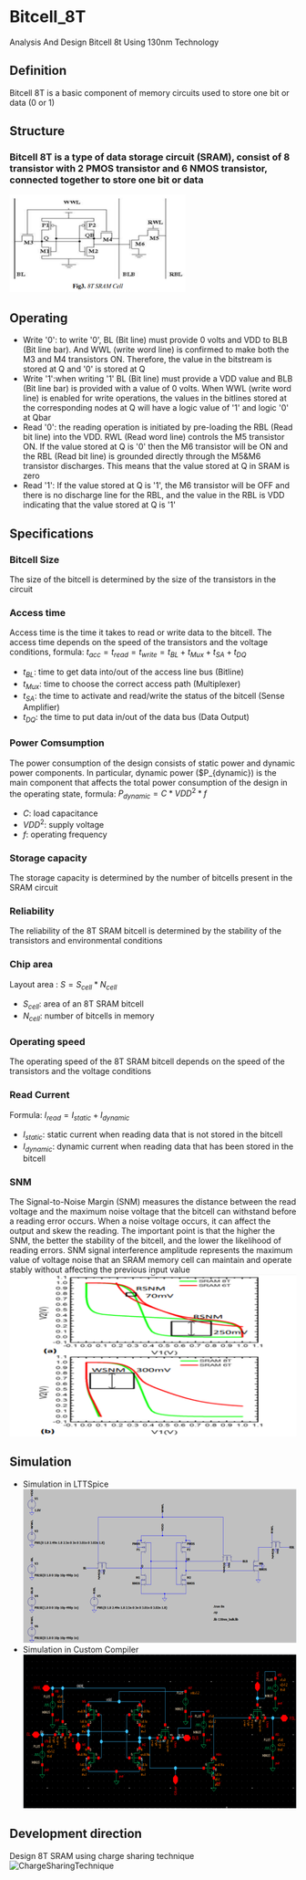 # Bitcell_8T
Analysis And Design Bitcell 8t Using 130nm Technology
## Definition
Bitcell 8T is a basic component of memory circuits used to store one bit or data (0 or 1)
## Structure
### Bitcell 8T is a type of data storage circuit (SRAM), consist of 8 transistor with 2 PMOS transistor and 6 NMOS transistor, connected together to store one bit or data
![Bitcell_8T](/FLOWCHART/Bitcell_8T.png)
## Operating
- Write '0': to write '0', BL (Bit line) must provide 0 volts and VDD to BLB (Bit line bar). And WWL (write word line) is confirmed to make both the M3 and M4 transistors ON. Therefore, the value in the bitstream is stored at Q and '0' is stored at Q
- Write '1':when writing '1' BL (Bit line) must provide a VDD value and BLB (Bit line bar) is provided with a value of 0 volts. When WWL (write word line) is enabled for write operations, the values in the bitlines stored at the corresponding nodes at Q will have a logic value of '1' and logic '0' at Qbar
- Read '0': the reading operation is initiated by pre-loading the RBL (Read bit line) into the VDD. RWL (Read word line) controls the M5 transistor ON. If the value stored at Q is '0' then the M6 transistor will be ON and the RBL (Read bit line) is grounded directly through the M5&M6 transistor discharges. This means that the value stored at Q in SRAM is zero
- Read '1': If the value stored at Q is '1', the M6 transistor will be OFF and there is no discharge line for the RBL, and the value in the RBL is VDD indicating that the value stored at Q is '1'
## Specifications
### Bitcell Size
The size of the bitcell is determined by the size of the transistors in the circuit
### Access time
Access time is the time it takes to read or write data to the bitcell. The access time depends on the speed of the transistors and the voltage conditions, formula: $t_{acc}=t_{read}=t_{write}=t_{BL}+t_{Mux}+t_{SA}+t_{DQ}$
- $t_{BL}$: time to get data into/out of the access line bus (Bitline)
- $t_{Mux}$: time to choose the correct access path (Multiplexer)
- $t_{SA}$: the time to activate and read/write the status of the bitcell (Sense Amplifier)
- $t_{DQ}$: the time to put data in/out of the data bus (Data Output)
### Power Comsumption
The power consumption of the design consists of static power and dynamic power components. In particular, dynamic power ($P_{dynamic}) is the main component that affects the total power consumption of the design in the operating state, formula: $P_{dynamic} = C * VDD^2 * f$
- $C$: load capacitance
- $VDD^2$: supply voltage
- $f$: operating frequency
### Storage capacity
The storage capacity is determined by the number of bitcells present in the SRAM circuit
### Reliability
The reliability of the 8T SRAM bitcell is determined by the stability of the transistors and environmental conditions
### Chip area
Layout area : $S = S_{cell} * N_{cell}$
- $S_{cell}$: area of an 8T SRAM bitcell
- $N_{cell}$: number of bitcells in memory
### Operating speed
The operating speed of the 8T SRAM bitcell depends on the speed of the transistors and the voltage conditions
### Read Current
Formula: $I_{read} = I_{static} + I_{dynamic}$
- $I_{static}$: static current when reading data that is not stored in the bitcell
- $I_{dynamic}$: dynamic current when reading data that has been stored in the bitcell
### SNM
The Signal-to-Noise Margin (SNM) measures the distance between the read voltage and the maximum noise voltage that the bitcell can withstand before a reading error occurs. When a noise voltage occurs, it can affect the output and skew the reading. The important point is that the higher the SNM, the better the stability of the bitcell, and the lower the likelihood of reading errors. SNM signal interference amplitude represents the maximum value of voltage noise that an SRAM memory cell can maintain and operate stably without affecting the previous input value
![SNM_6Tvs8T](/FLOWCHART/SNM_6Tvs8T.png)
## Simulation
- Simulation in LTTSpice
![Bitcell_8T_LTSpice](/FLOWCHART/Bitcell_8T_LTSpice.png)
- Simulation in Custom Compiler
![Bitcell_8T_CustomCompiler](/FLOWCHART/Bitcell_8T_CustomCompiler.png)
## Development direction
Design 8T SRAM using charge sharing technique
![ChargeSharingTechnique](/FLOWCHART/Bitcell_ChargeSharingTechnique.png)
